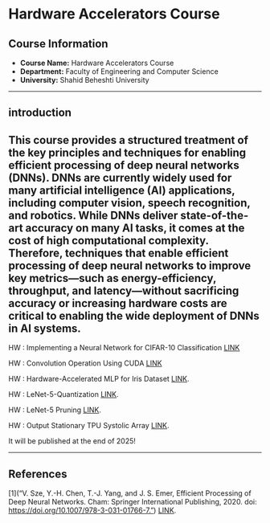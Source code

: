 # Hardware Accelerators Course

##  Course Information
- **Course Name:** Hardware Accelerators Course
- **Department:** Faculty of Engineering and Computer Science  
- **University:** Shahid Beheshti University  
---

##  introduction


This course provides a structured treatment of the key principles and techniques for enabling efficient processing of deep neural networks (DNNs). DNNs are currently widely used for many artificial intelligence (AI) applications, including computer vision, speech recognition, and robotics. While DNNs deliver state-of-the-art accuracy on many AI tasks, it comes at the cost of high computational complexity. Therefore, techniques that enable efficient processing of deep neural networks to improve key metrics—such as energy-efficiency, throughput, and latency—without sacrificing accuracy or increasing hardware costs are critical to enabling the wide deployment of DNNs in AI systems.
---


 HW : Implementing a Neural Network for CIFAR-10 Classification [LINK](https://github.com/matinfirooz/Implementing-a-Neural-Network-for-CIFAR-10-Classification.git)
 
 HW : Convolution Operation Using CUDA [LINK](https://github.com/matinfirooz/Convolution-Operation-Using-CUDA.git)
 
 HW : Hardware-Accelerated MLP for Iris Dataset [LINK](https://github.com/matinfirooz/Hardware-Accelerated-MLP-for-Iris-Dataset.git).

 HW : LeNet-5-Quantization [LINK](https://github.com/matinfirooz/LeNet-5-Quantization.git).

 HW : LeNet-5 Pruning [LINK](https://github.com/matinfirooz/Lenet-5-Pruning.git).

 HW : Output Stationary TPU Systolic Array [LINK](https://github.com/matinfirooz/TPU-Systolic-Array.git).

 It will be published at the end of 2025!

---
 ## References
[1](“V. Sze, Y.-H. Chen, T.-J. Yang, and J. S. Emer, Efficient Processing of Deep Neural Networks. Cham: Springer International Publishing, 2020. doi: https://doi.org/10.1007/978-3-031-01766-7.”)  [LINK](https://link.springer.com/book/10.1007/978-3-031-01766-7).


 
